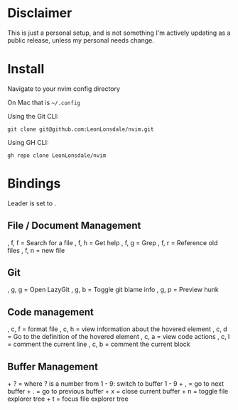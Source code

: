 # Disclaimer

This is just a personal setup, and is not something I'm actively updating as a public release, unless my personal needs change.

# Install

Navigate to your nvim config directory

On Mac that is `~/.config`

Using the Git CLI:

`git clone git@github.com:LeonLonsdale/nvim.git`

Using GH CLI:

`gh repo clone LeonLonsdale/nvim`

# Bindings

Leader is set to <space>.

## File / Document Management

<space>, f, f = Search for a file
<space>, f, h = Get help
<space>, f, g = Grep
<space>, f, r = Reference old files
<space>, f, n = new file

## Git

<space>, g, g = Open LazyGit
<space>, g, b = Toggle git blame info
<space>, g, p = Preview hunk

## Code management

<space>, c, f = format file
<space>, c, h = view information about the hovered element
<space>, c, d = Go to the definition of the hovered element
<space>, c, a = view code actions
<space>, c, l = comment the current line
<space>, c, b = comment the current block

## Buffer Management

<control> + ? = where ? is a number from 1 - 9: switch to buffer 1 - 9
<control> + , = go to next buffer
<control> + . = go to previous buffer
<control> + x = close current buffer
<control> + n = toggle file explorer tree
<control> + t = focus file explorer tree





